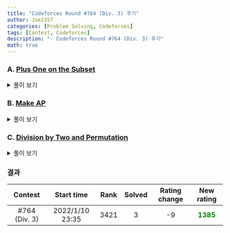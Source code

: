 ```yaml
---
title: "Codeforces Round #764 (Div. 3) 후기"
author: Joe2357
categories: [Problem Solving, Codeforces]
tags: [Contest, Codeforces]
description: "- Codeforces Round #764 (Div. 3) 후기"
math: true
---
```






### A. [Plus One on the Subset](https://codeforces.com/contest/1624/problem/A)

<details markdown="1"><summary>풀이 보기</summary>
#### 풀이
1번의 연산으로 배열의 특정 값들을 선택하여 **값을 $1$ 증가시킬 수 있다**. 이 때 배열의 모든 원소를 같게 만들기 위해 필요한 연산의 최솟값을 찾는 문제이다.

당연히, 최솟값을 최댓값으로 만들기 위해 필요한 연산의 수만큼 필요하지 않을까?

#### 코드

```c
#include <stdio.h>

#define min(a, b) (((a) > (b)) ? (b) : (a))
#define max(a, b) (((a) > (b)) ? (a) : (b))

int testcase;

int main() {
    scanf("%d", &testcase);

    for (int t = 1; t <= testcase; ++t) {
        int l;
        scanf("%d", &l);
        int minV = (int)(1e9 + 1), maxV = -1;
        for (int i = 0; i < l; ++i) {
            int a;
            scanf("%d", &a);
            minV = min(a, minV), maxV = max(a, maxV);
        }
        printf("%d\n", maxV - minV);
    }

    return 0;
}
```

</details>

### B. [Make AP](https://codeforces.com/contest/1624/problem/B)

<details markdown="1"><summary>풀이 보기</summary>
#### 풀이
세 수 $a,b,c$가 등차수열을 이루어야한다. 순서를 바꾸지 않아야한다는 조건이 문제를 좀 더 쉽게 한다.

세 수가 등차수열을 이루기 위한 조건은 $a+c=2\times b$이다. 여기서 우리는 최대 1번의 연산을 통해 등차수열을 만들 수 있는지 판단하면 된다. 숫자가 총 3개이므로 가능한 경우는 총 3개이다. 물론 연산을 안한다는 선택지도 있는데, 이건 곱하는 수 $m=1$인 경우라고 생각하자.

- $ma + c = 2b$
- $a + c = 2 mb$
- $a + mc = 2b$

즉, 위의 3가지 경우에 대해 식을 정리하고 $m = \cdots$ 형태로 바꾸면 된다. 이 때 $m$이 **양의 정수**로만 나오면 된다. 판단하는 방법은 <u>나머지가 0인지 판별</u>하는 과정이면 충분하다.


#### 코드

```c
#include <stdio.h>

int main() {

    int testcase;
    scanf("%d", &testcase);
    for (int t = 0; t < testcase; ++t) {
        int a, b, c;
        scanf("%d %d %d", &a, &b, &c);

        int temp = 2 * b - c;
        if (temp > 0 && temp % a == 0) {
            printf("YES\n");
            continue;
        } else {
            if ((a + c) % 2 == 0) {
                temp = (a + c) / 2;
                if (temp > 0 && temp % b == 0) {
                    printf("YES\n");
                    continue;
                }
            }
            temp = 2 * b - a;
            if (temp > 0 && temp % c == 0) {
                printf("YES\n");
                continue;
            }
        }
        printf("NO\n");
    }

    return 0;
}
```

</details>

### C. [Division by Two and Permutation](https://codeforces.com/contest/1624/problem/C)

<details markdown="1"><summary>풀이 보기</summary>
#### 풀이
풀이가 조금 이상하긴 한데 어쨌든 맞았죠? (나중에 더 간단하게 바꾸어야겠다..)

먼저 `arr[]`은 입력되는 배열, `cnt[i]`은 $i$의 개수를 의미한다. `matrix[i][j]`는 $i \rightarrow j$로 가는 방법이 있는지 없는지 알려주는 인접행렬이다.

문제 조건에 의해, `arr[]` 배열의 원소들을 <u>순열</u>로 바꿔야한다. 즉, 원소의 값들이 $1$부터 $n$까지 1개씩 존재해야한다. 그렇다면 입력된 배열의 원소들은 $n$보다 클 이유가 없다. 가능한 연산 또한 $2$로 나누는 과정밖에 없으므로, 입력 단계에서 미리 처리해두자.

그 다음 순열을 만들기 위한 과정을 거치도록 하자. 큰 수부터 처리하면 이후 연산들이 서로 간섭받지 않을 수 있을 것이다. 각 값들은 **정확히 1개씩**만 존재해야하므로, 존재하지 않다면 `NO`를 출력해버리면 된다. 만약 존재한다면 1개만 남기고 모두 연산을 수행하여 이후로 넘겨버리자.

모든 배열의 원소들이 문제의 조건에 맞게 된다면 `YES`를 출력하면 된다.


#### 코드

```c
#include <stdio.h>

typedef char bool;
const bool true = 1;
const bool false = 0;

#define MAX_IDX (50 + 1)
int arr[MAX_IDX];
int cnt[MAX_IDX];

bool matrix[MAX_IDX][MAX_IDX + 1];

void init() {
    for (int i = MAX_IDX - 1; i > 0; --i) {
        int temp = i;
        while (temp > 0) {
            matrix[i][temp] = true;
            temp >>= 1;
        }
    }
    return;
}

int main() {
    init();

    int testcase;
    scanf("%d", &testcase);
    for (int t = 0; t < testcase; ++t) {
        int n;
        scanf("%d", &n);
        for (int i = 0; i < MAX_IDX; ++i) {
            cnt[i] = 0;
        }
        for (int i = 0; i < n; ++i) {
            scanf("%d", arr + i);
            while (arr[i] > n) {
                arr[i] >>= 1;
            }
            ++cnt[arr[i]];
        }

        bool isProcessed = false;
        for (int i = n; i > 0; --i) {
            isProcessed = false;
            for (int j = MAX_IDX - 1; j > 0; --j) {
                if (matrix[j][i] == true && cnt[j] > 0) {
                    --cnt[j];
                    isProcessed = true;
                    break;
                }
            }
            if (!isProcessed) {
                printf("NO\n");
                break;
            }
        }

        if (isProcessed) {
            printf("YES\n");
        }
    }

    return 0;
}
```

</details>



### 결과

|    Contest    |   Start time    | Rank | Solved | Rating change |                New rating                 |
| :-----------: | :-------------: | :--: | :----: | :-----------: | :---------------------------------------: |
| #764 (Div. 3) | 2022/1/10 23:35 | 3421 |   3    |      -9       | <strong style="color:green">1385</strong> |



